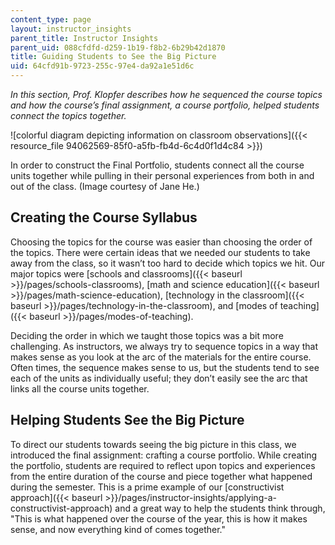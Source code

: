 ```yaml
---
content_type: page
layout: instructor_insights
parent_title: Instructor Insights
parent_uid: 088cfdfd-d259-1b19-f8b2-6b29b42d1870
title: Guiding Students to See the Big Picture
uid: 64cfd91b-9723-255c-97e4-da92a1e51d6c
---
```


_In this section, Prof. Klopfer describes how he sequenced the course topics and how the course’s final assignment, a course portfolio, helped students connect the topics together._

![colorful diagram depicting information on classroom observations]({{< resource_file 94062569-85f0-a5fb-fb4d-6c4d0f1d4c84 >}})

In order to construct the Final Portfolio, students connect all the course units together while pulling in their personal experiences from both in and out of the class. (Image courtesy of Jane He.)

Creating the Course Syllabus
----------------------------

Choosing the topics for the course was easier than choosing the order of the topics. There were certain ideas that we needed our students to take away from the class, so it wasn’t too hard to decide which topics we hit. Our major topics were [schools and classrooms]({{< baseurl >}}/pages/schools-classrooms), [math and science education]({{< baseurl >}}/pages/math-science-education), [technology in the classroom]({{< baseurl >}}/pages/technology-in-the-classroom), and [modes of teaching]({{< baseurl >}}/pages/modes-of-teaching).

Deciding the order in which we taught those topics was a bit more challenging. As instructors, we always try to sequence topics in a way that makes sense as you look at the arc of the materials for the entire course. Often times, the sequence makes sense to us, but the students tend to see each of the units as individually useful; they don’t easily see the arc that links all the course units together.

Helping Students See the Big Picture
------------------------------------

To direct our students towards seeing the big picture in this class, we introduced the final assignment: crafting a course portfolio. While creating the portfolio, students are required to reflect upon topics and experiences from the entire duration of the course and piece together what happened during the semester. This is a prime example of our [constructivist approach]({{< baseurl >}}/pages/instructor-insights/applying-a-constructivist-approach) and a great way to help the students think through, "This is what happened over the course of the year, this is how it makes sense, and now everything kind of comes together."